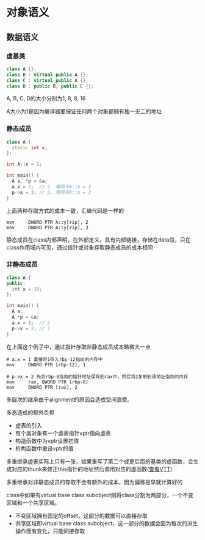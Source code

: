 # 对象语义

## 数据语义

### 虚基类

```cpp
class A {};
class B : virtual public A {};
class C : virtual public A {};
class D : public B, public C {};
```

A, B, C, D的大小分别为1, 8, 8, 16

A大小为1是因为编译器要保证任何两个对象都拥有独一无二的地址

### 静态成员

```cpp
class A {
  static int x;
};

int A::x = 1;

int main() {
  A a, *p = &a;
  a.x = 2;  // 1. 等同于A::x = 2
  p->x = 3; // 2. 等同于A::x = 3
}
```

上面两种存取方式的成本一致，汇编代码是一样的

```assembly
mov     DWORD PTR A::y[rip], 2
mov     DWORD PTR A::y[rip], 3
```

静态成员在class内部声明，在外部定义，具有内部链接，存储在data段，只在class作用域内可见，通过指针或对象存取静态成员的成本相同

### 非静态成员

```cpp
class A {
public:
  int x = 10;
};

int main() {
  A a;
  A *p = &a;
  a.x = 1;  // 1
  p->x = 2; // 2
}
```

在上面这个例子中，通过指针存取非静态成员成本略微大一点

```assembly
# a.x = 1 直接将1存入rbp-12指向的内存中
mov     DWORD PTR [rbp-12], 1

# p->x = 2 先将rbp-8指向的指针地址保存到rax中，然后将2复制到该地址指向的内存
mov     rax, QWORD PTR [rbp-8]
mov     DWORD PTR [rax], 2
```

多层次的继承由于alignment的原因会造成空间浪费。

多态造成的额外负担

- 虚表的引入
- 每个类对象有一个虚表指针vptr指向虚表
- 构造函数中为vptr设置初值
- 析构函数中重设vptr的值

多重继承虚表实际上只有一张，如果重写了第二个或更后面的基类的虚函数，会生成对应的thunk来修正this指针的地址然后调用对应的虚函数([查看VTT](https://stackoverflow.com/questions/6258559/what-is-the-vtt-for-a-class))

多重继承对非静态成员的存取不会有额外的成本，因为偏移是早就计算好的

class中如果有virtual base class subobject则将class分割为两部分，一个不变区域和一个共享区域。

- 不变区域拥有固定的offset，这部分的数据可以直接存取
- 共享区域即virtual base class subobject，这一部分的数据会因为每次的派生操作而有变化，只能间接存取
